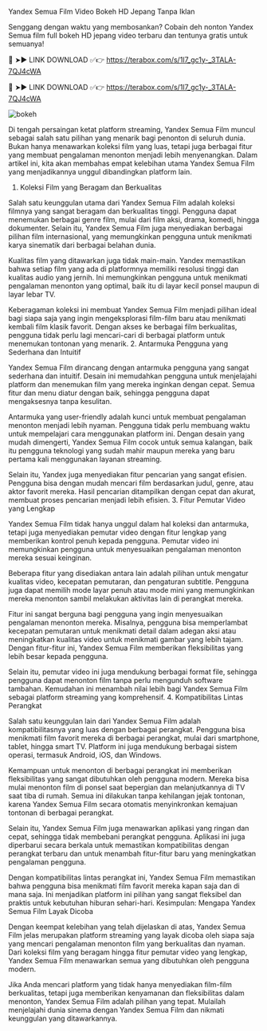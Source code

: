 Yandex Semua Film Video Bokeh HD Jepang Tanpa Iklan

Senggang dengan waktu yang membosankan? Cobain deh nonton Yandex Semua film full bokeh HD jepang video terbaru dan tentunya gratis untuk semuanya!

🔴 ➤► LINK DOWNLOAD ✅👉 https://terabox.com/s/1I7_gc1y-_3TALA-7QJ4cWA

🔴 ➤► LINK DOWNLOAD ✅👉 https://terabox.com/s/1I7_gc1y-_3TALA-7QJ4cWA

![bokeh](https://github.com/iik03/example/blob/bae954985c1dfcc055dcaea01f5cd0f21154744a/bokeh.jpg)


Di tengah persaingan ketat platform streaming, Yandex Semua Film muncul sebagai salah satu pilihan yang menarik bagi penonton di seluruh dunia. Bukan hanya menawarkan koleksi film yang luas, tetapi juga berbagai fitur yang membuat pengalaman menonton menjadi lebih menyenangkan. Dalam artikel ini, kita akan membahas empat kelebihan utama Yandex Semua Film yang menjadikannya unggul dibandingkan platform lain.
1. Koleksi Film yang Beragam dan Berkualitas

Salah satu keunggulan utama dari Yandex Semua Film adalah koleksi filmnya yang sangat beragam dan berkualitas tinggi. Pengguna dapat menemukan berbagai genre film, mulai dari film aksi, drama, komedi, hingga dokumenter. Selain itu, Yandex Semua Film juga menyediakan berbagai pilihan film internasional, yang memungkinkan pengguna untuk menikmati karya sinematik dari berbagai belahan dunia.

Kualitas film yang ditawarkan juga tidak main-main. Yandex memastikan bahwa setiap film yang ada di platformnya memiliki resolusi tinggi dan kualitas audio yang jernih. Ini memungkinkan pengguna untuk menikmati pengalaman menonton yang optimal, baik itu di layar kecil ponsel maupun di layar lebar TV.

Keberagaman koleksi ini membuat Yandex Semua Film menjadi pilihan ideal bagi siapa saja yang ingin mengeksplorasi film-film baru atau menikmati kembali film klasik favorit. Dengan akses ke berbagai film berkualitas, pengguna tidak perlu lagi mencari-cari di berbagai platform untuk menemukan tontonan yang menarik.
2. Antarmuka Pengguna yang Sederhana dan Intuitif

Yandex Semua Film dirancang dengan antarmuka pengguna yang sangat sederhana dan intuitif. Desain ini memudahkan pengguna untuk menjelajahi platform dan menemukan film yang mereka inginkan dengan cepat. Semua fitur dan menu diatur dengan baik, sehingga pengguna dapat mengaksesnya tanpa kesulitan.

Antarmuka yang user-friendly adalah kunci untuk membuat pengalaman menonton menjadi lebih nyaman. Pengguna tidak perlu membuang waktu untuk mempelajari cara menggunakan platform ini. Dengan desain yang mudah dimengerti, Yandex Semua Film cocok untuk semua kalangan, baik itu pengguna teknologi yang sudah mahir maupun mereka yang baru pertama kali menggunakan layanan streaming.

Selain itu, Yandex juga menyediakan fitur pencarian yang sangat efisien. Pengguna bisa dengan mudah mencari film berdasarkan judul, genre, atau aktor favorit mereka. Hasil pencarian ditampilkan dengan cepat dan akurat, membuat proses pencarian menjadi lebih efisien.
3. Fitur Pemutar Video yang Lengkap

Yandex Semua Film tidak hanya unggul dalam hal koleksi dan antarmuka, tetapi juga menyediakan pemutar video dengan fitur lengkap yang memberikan kontrol penuh kepada pengguna. Pemutar video ini memungkinkan pengguna untuk menyesuaikan pengalaman menonton mereka sesuai keinginan.

Beberapa fitur yang disediakan antara lain adalah pilihan untuk mengatur kualitas video, kecepatan pemutaran, dan pengaturan subtitle. Pengguna juga dapat memilih mode layar penuh atau mode mini yang memungkinkan mereka menonton sambil melakukan aktivitas lain di perangkat mereka.

Fitur ini sangat berguna bagi pengguna yang ingin menyesuaikan pengalaman menonton mereka. Misalnya, pengguna bisa memperlambat kecepatan pemutaran untuk menikmati detail dalam adegan aksi atau meningkatkan kualitas video untuk menikmati gambar yang lebih tajam. Dengan fitur-fitur ini, Yandex Semua Film memberikan fleksibilitas yang lebih besar kepada pengguna.

Selain itu, pemutar video ini juga mendukung berbagai format file, sehingga pengguna dapat menonton film tanpa perlu mengunduh software tambahan. Kemudahan ini menambah nilai lebih bagi Yandex Semua Film sebagai platform streaming yang komprehensif.
4. Kompatibilitas Lintas Perangkat

Salah satu keunggulan lain dari Yandex Semua Film adalah kompatibilitasnya yang luas dengan berbagai perangkat. Pengguna bisa menikmati film favorit mereka di berbagai perangkat, mulai dari smartphone, tablet, hingga smart TV. Platform ini juga mendukung berbagai sistem operasi, termasuk Android, iOS, dan Windows.

Kemampuan untuk menonton di berbagai perangkat ini memberikan fleksibilitas yang sangat dibutuhkan oleh pengguna modern. Mereka bisa mulai menonton film di ponsel saat bepergian dan melanjutkannya di TV saat tiba di rumah. Semua ini dilakukan tanpa kehilangan jejak tontonan, karena Yandex Semua Film secara otomatis menyinkronkan kemajuan tontonan di berbagai perangkat.

Selain itu, Yandex Semua Film juga menawarkan aplikasi yang ringan dan cepat, sehingga tidak membebani perangkat pengguna. Aplikasi ini juga diperbarui secara berkala untuk memastikan kompatibilitas dengan perangkat terbaru dan untuk menambah fitur-fitur baru yang meningkatkan pengalaman pengguna.

Dengan kompatibilitas lintas perangkat ini, Yandex Semua Film memastikan bahwa pengguna bisa menikmati film favorit mereka kapan saja dan di mana saja. Ini menjadikan platform ini pilihan yang sangat fleksibel dan praktis untuk kebutuhan hiburan sehari-hari.
Kesimpulan: Mengapa Yandex Semua Film Layak Dicoba

Dengan keempat kelebihan yang telah dijelaskan di atas, Yandex Semua Film jelas merupakan platform streaming yang layak dicoba oleh siapa saja yang mencari pengalaman menonton film yang berkualitas dan nyaman. Dari koleksi film yang beragam hingga fitur pemutar video yang lengkap, Yandex Semua Film menawarkan semua yang dibutuhkan oleh pengguna modern.

Jika Anda mencari platform yang tidak hanya menyediakan film-film berkualitas, tetapi juga memberikan kenyamanan dan fleksibilitas dalam menonton, Yandex Semua Film adalah pilihan yang tepat. Mulailah menjelajahi dunia sinema dengan Yandex Semua Film dan nikmati keunggulan yang ditawarkannya.
